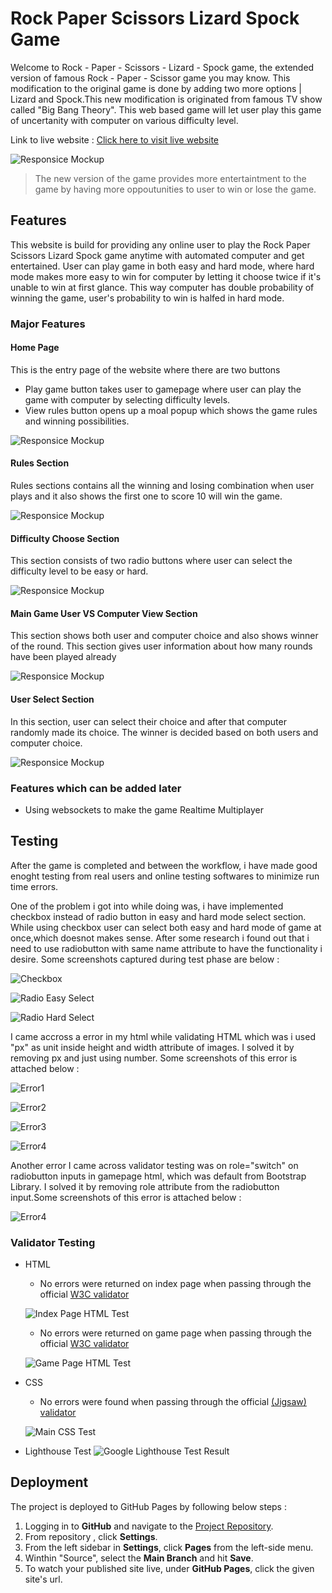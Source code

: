 # Rock Paper Scissors Lizard Spock Game

Welcome to Rock - Paper - Scissors - Lizard - Spock game, the extended version of famous Rock - Paper - Scissor game you may know. This modification to the original game is done by adding two more options | Lizard and Spock.This new modification is originated from famous TV show called "Big Bang Theory". This web based game will let user play this game of uncertanity with computer on various difficulty level.

Link to live website : [Click here to visit live website](https://susantshah.github.io/rock-paper-scissors-lizard-spock-game-project2/)

![Responsice Mockup](https://susantshah.github.io/rock-paper-scissors-lizard-spock-game-project2/documentation-assets/img/mobile-desktop-view-mockup.jpg)

> The new version of the game provides more entertaintment to the game by having more oppoutunities to user to win or lose the game.

## Features

This website is build for providing any online user to play the Rock Paper Scissors Lizard Spock game anytime with automated computer and get entertained. User can play game in both easy and hard mode, where hard mode makes more easy to win for computer by letting it choose twice if it's unable to win at first glance. This way computer has double probability of winning the game, user's probability to win is halfed in hard mode.

### Major Features

#### Home Page

This is the entry page of the website where there are two buttons

- Play game button takes user to gamepage where user can play the game with computer by selecting difficulty levels.
- View rules button opens up a moal popup which shows the game rules and winning possibilities.

![Responsice Mockup](https://susantshah.github.io/rock-paper-scissors-lizard-spock-game-project2/documentation-assets/img/homepage.jpg)

#### Rules Section

Rules sections contains all the winning and losing combination when user plays and it also shows the first one to score 10 will win the game.

![Responsice Mockup](https://susantshah.github.io/rock-paper-scissors-lizard-spock-game-project2/documentation-assets/img/rules-modal-design.jpg)

#### Difficulty Choose Section

This section consists of two radio buttons where user can select the difficulty level to be easy or hard.

![Responsice Mockup](https://susantshah.github.io/rock-paper-scissors-lizard-spock-game-project2/documentation-assets/img/difficulty-design.jpg)

#### Main Game User VS Computer View Section

This section shows both user and computer choice and also shows winner of the round. This section gives user information about how many rounds have been played already

![Responsice Mockup](https://susantshah.github.io/rock-paper-scissors-lizard-spock-game-project2/documentation-assets/img/game-view-user-computer.jpg)

#### User Select Section

In this section, user can select their choice and after that computer randomly made its choice. The winner is decided based on both users and computer choice.

![Responsice Mockup](https://susantshah.github.io/rock-paper-scissors-lizard-spock-game-project2/documentation-assets/img/user-select-section.jpg)

### Features which can be added later

- Using websockets to make the game Realtime Multiplayer

## Testing

After the game is completed and between the workflow, i have made good enoght testing from real users and online testing softwares to minimize run time errors.

One of the problem i got into while doing was, i have implemented checkbox instead of radio button in easy and hard mode select section. While using checkbox user can select both easy and hard mode of game at once,which doesnot makes sense. After some research i found out that i need to use radiobutton with same name attribute to have the functionality i desire. Some screenshots captured during test phase are below :

![Checkbox](https://susantshah.github.io/rock-paper-scissors-lizard-spock-game-project2/documentation-assets/img/errors/using-checkbox-error.png)

![Radio Easy Select](https://susantshah.github.io/rock-paper-scissors-lizard-spock-game-project2/documentation-assets/img/errors/using-radio-select-easy.png)

![Radio Hard Select](https://susantshah.github.io/rock-paper-scissors-lizard-spock-game-project2/documentation-assets/img/errors/using-radio-select-hard.png)

I came accross a error in my html while validating HTML which was i used "px" as unit inside height and width attribute of images. I solved it by removing px and just using number. Some screenshots of this error is attached below :

![Error1](https://susantshah.github.io/rock-paper-scissors-lizard-spock-game-project2/documentation-assets/img/errors/px-error1.jpg)

![Error2](https://susantshah.github.io/rock-paper-scissors-lizard-spock-game-project2/documentation-assets/img/errors/px-error2.jpg)

![Error3](https://susantshah.github.io/rock-paper-scissors-lizard-spock-game-project2/documentation-assets/img/errors/px-error3.jpg)

![Error4](https://susantshah.github.io/rock-paper-scissors-lizard-spock-game-project2/documentation-assets/img/errors/px-error4.jpg)

Another error I came across validator testing was on role="switch" on radiobutton inputs in gamepage html, which was default from Bootstrap Library. I solved it by removing role attribute from the radiobutton input.Some screenshots of this error is attached below :

![Error4](https://susantshah.github.io/rock-paper-scissors-lizard-spock-game-project2/documentation-assets/img/errors/role-error.jpg)

### Validator Testing

- HTML

  - No errors were returned on index page when passing through the official [W3C validator](https://validator.w3.org/nu/?doc=https%3A%2F%2Fsusantshah.github.io%2Frock-paper-scissors-lizard-spock-game-project2%2Findex.html)

  ![Index Page HTML Test](https://susantshah.github.io/rock-paper-scissors-lizard-spock-game-project2/documentation-assets/img/errors/index-html-check.jpg)

  - No errors were returned on game page when passing through the official [W3C validator](https://validator.w3.org/nu/?doc=https%3A%2F%2Fsusantshah.github.io%2Frock-paper-scissors-lizard-spock-game-project2%2Fgamepage.html)

  ![Game Page HTML Test](https://susantshah.github.io/rock-paper-scissors-lizard-spock-game-project2/documentation-assets/img/errors/gamepage-html-check.jpg)

- CSS

  - No errors were found when passing through the official [(Jigsaw) validator](https://jigsaw.w3.org/css-validator/validator?uri=https%3A%2F%2Fsusantshah.github.io%2Frock-paper-scissors-lizard-spock-game-project2%2Fassets%2Fcss%2Fmain.css&profile=css3svg&usermedium=all&warning=1&vextwarning=&lang=en)

  ![Main CSS Test](https://susantshah.github.io/rock-paper-scissors-lizard-spock-game-project2/documentation-assets/img/errors/main-css-check.jpg)

- Lighthouse Test
  ![Google Lighthouse Test Result](https://susantshah.github.io/rock-paper-scissors-lizard-spock-game-project2/documentation-assets/img/errors/lighthouse.jpg)

## Deployment

The project is deployed to GitHub Pages by following below steps :

1. Logging in to **GitHub** and navigate to the [Project Repository](https://github.com/Susantshah/rock-paper-scissors-lizard-spock-game-project2).
2. From repository , click **Settings**.
3. From the left sidebar in **Settings**, click **Pages** from the left-side menu.
4. Winthin "Source", select the **Main Branch** and hit **Save**.
5. To watch your published site live, under **GitHub Pages**, click the given site's url.
